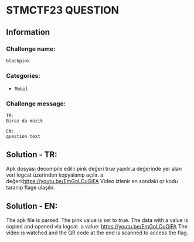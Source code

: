 # STMCTF23 QUESTION

## Information
### Challenge name: 

`blackpink`

### Categories:
 - `Mobil`

### Challenge message:
```
TR:
Biraz da müzik

EN:
question text
```

## Solution - TR:
Apk dosyası decompile edilir.pink değeri true yapılır.a değerinde yer alan veri logcat üzerinden kopyalanıp açılır.
a değeri:https://youtu.be/EmGoLCuGjFA
Video izlenir en sondaki qr kodu taranıp flage ulaşılır.

## Solution - EN:
The apk file is parsed. The pink value is set to true. The data with a value is copied and opened via logcat.
a value: https://youtu.be/EmGoLCuGjFA
The video is watched and the QR code at the end is scanned to access the flag.
